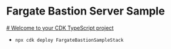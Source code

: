 # Fargate Bastion Server Sample

[# Welcome to your CDK TypeScript project](https://vscode.dev/redirect?url=vscode://ms-vscode-remote.remote-containers/cloneInVolume?url=https://github.com/kaito01234/fargate-bastion-sample)

- `npx cdk deploy FargateBastionSampleStack`
